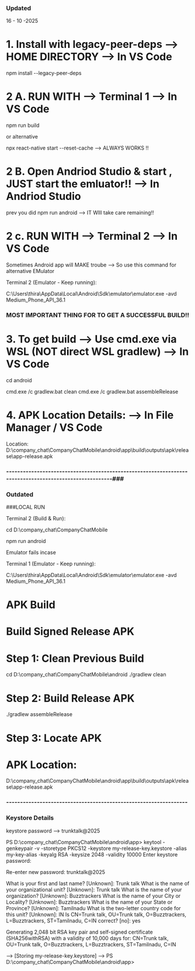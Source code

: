 ### Updated

16 - 10 -2025


# 1. Install with legacy-peer-deps --> HOME DIRECTORY --> In VS Code

  npm install --legacy-peer-deps


# 2 A. RUN WITH --> Terminal 1 --> In VS Code

  npm run build  

  or alternative

  npx react-native start --reset-cache  --> ALWAYS WORKS !!


# 2 B. Open Andriod Studio & start , JUST start the emluator!! --> In  Andriod Studio

  prev you did npm run android --> IT WIll take care remaining!! 



# 2 c. RUN WITH --> Terminal 2 --> In VS Code

Sometimes Android app will MAKE troube --> So use this command for alternative EMulator 

Terminal 2 (Emulator - Keep running): 

C:\Users\thira\AppData\Local\Android\Sdk\emulator\emulator.exe -avd Medium_Phone_API_36.1



### MOST IMPORTANT THING FOR TO GET A SUCCESSFUL BUILD!!

# 3. To get build --> Use cmd.exe via WSL (NOT direct WSL gradlew)  --> In VS Code

cd android

  cmd.exe /c gradlew.bat clean
  cmd.exe /c gradlew.bat assembleRelease


# 4. APK Location Details:  --> In File Manager / VS Code

  Location: D:\company_chat\CompanyChatMobile\android\app\build\outputs\apk\release\app-release.apk
  
  
### -------------------------------------------------------------------------------------------------------###

### Outdated

###LOCAL RUN

Terminal 2 (Build & Run):

cd D:\company_chat\CompanyChatMobile

npm run android

Emulator fails incase

Terminal 1 (Emulator - Keep running):

C:\Users\thira\AppData\Local\Android\Sdk\emulator\emulator.exe -avd Medium_Phone_API_36.1

# APK Build

# Build Signed Release APK

# Step 1: Clean Previous Build
cd D:\company_chat\CompanyChatMobile\android
./gradlew clean

# Step 2: Build Release APK
./gradlew assembleRelease

# Step 3: Locate APK

# APK Location:
D:\company_chat\CompanyChatMobile\android\app\build\outputs\apk\release\app-release.apk

### -----------------------------------------------------------------

### Keystore Details 

keystore password --> trunktalk@2025


PS D:\company_chat\CompanyChatMobile\android\app> keytool -genkeypair -v -storetype PKCS12 -keystore my-release-key.keystore -alias my-key-alias -keyalg RSA -keysize 2048 -validity 10000
Enter keystore password:  

Re-enter new password: trunktalk@2025

What is your first and last name?
  [Unknown]:  Trunk talk
What is the name of your organizational unit?
  [Unknown]:  Trunk talk
What is the name of your organization?
  [Unknown]:  Buzztrackers
What is the name of your City or Locality?
  [Unknown]:  Buzztrackers
What is the name of your State or Province?
  [Unknown]:  Tamilnadu
What is the two-letter country code for this unit?
  [Unknown]:  IN
Is CN=Trunk talk, OU=Trunk talk, O=Buzztrackers, L=Buzztrackers, ST=Tamilnadu, C=IN correct?
  [no]:  yes

Generating 2,048 bit RSA key pair and self-signed certificate (SHA256withRSA) with a validity of 10,000 days
        for: CN=Trunk talk, OU=Trunk talk, O=Buzztrackers, L=Buzztrackers, ST=Tamilnadu, C=IN


--> [Storing my-release-key.keystore]
--> PS D:\company_chat\CompanyChatMobile\android\app>